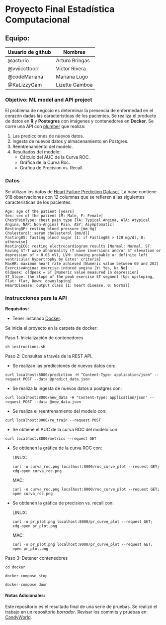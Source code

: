 # Proyecto Final Estadística Computacional

## Equipo:

| Usuario de github | Nombres        |
|------------------|----------------|
| @acturio         | Arturo Bringas |  
| @vviiccttoorr    | Víctor Rivera  | 
| @codeMariana     | Mariana Lugo   | 
| @KaLizzyGam  | Lizette Gamboa | 

### Objetivo: ML model and API project 

El problema de negocio es determinar la presencia de enfermedad en el corazón dadas las características de los pacientes.
Se realiza el producto de datos en **R** y **Postegres** con imágenes y contenedores en **Docker**. Se corre una API con [plumber](https://www.rplumber.io/) que realiza:

1. Las predicciones de nuevos datos.
2. Ingesta de nuevos datos y almacenamiento en Postgres.
3. Reentrenamiento del modelo.
4. Resultados del modelo: 
   - Cálculo del AUC de la Curva ROC. 
   - Gráfica de la Curva Roc. 
   - Gráfica de Precision vs. Recall.

### Datos
Se utilizan los datos de [Heart Failure Prediction Dataset](https://www.kaggle.com/fedesoriano/heart-failure-prediction). La base contiene 918 observaciones con 12 columnas que se refieren a las siguientes características de los pacientes:


    Age: age of the patient [years]
    Sex: sex of the patient [M: Male, F: Female]
    ChestPainType: chest pain type [TA: Typical Angina, ATA: Atypical Angina, NAP: Non-Anginal Pain, ASY: Asymptomatic]
    RestingBP: resting blood pressure [mm Hg]
    Cholesterol: serum cholesterol [mm/dl]
    FastingBS: fasting blood sugar [1: if FastingBS > 120 mg/dl, 0: otherwise]
    RestingECG: resting electrocardiogram results [Normal: Normal, ST: having ST-T wave abnormality (T wave inversions and/or ST elevation or depression of > 0.05 mV), LVH: showing probable or definite left ventricular hypertrophy by Estes' criteria]
    MaxHR: maximum heart rate achieved [Numeric value between 60 and 202]
    ExerciseAngina: exercise-induced angina [Y: Yes, N: No]
    Oldpeak: oldpeak = ST [Numeric value measured in depression]
    ST_Slope: the slope of the peak exercise ST segment [Up: upsloping, Flat: flat, Down: downsloping]
    HeartDisease: output class [1: heart disease, 0: Normal]



### Instrucciones para la API

**Requisitos:** 
- Tener instalado [Docker](https://docs.docker.com/get-docker/).



Se inicia el proyecto en la carpeta de docker:

Paso 1: Inicialización de contenedores

`sh instructions.sh`

Paso 2: Consultas a través de la REST API. 

* Se realizan las predicciones de nuevos datos con: 

`curl localhost:8000/prediction -H "Content-Type: application/json" --request POST --data @predict_data.json`

* Se realiza la ingesta de nuevos datos a postgres con:

`curl localhost:8000/new_data -H "Content-Type: application/json" --request POST --data @new_data.json`

* Se realiza el reentrenamiento del modelo con: 

`curl localhost:8000/re_train --request POST`

* Se obtiene el AUC de la curva ROC del modelo con: 

`curl localhost:8000/metrics --request GET` 

* Se obtienen la gráfica de la curva ROC con:

    LINUX:

    `curl -o curva_roc.png localhost:8000/roc_curve_plot --request GET; xdg-open curva_roc.png`

    MAC:

    `curl -o curva_roc.png localhost:8000/roc_curve_plot --request GET; open curva_roc.png`


* Se obtienen la gráfica de precision vs. recall con:

    LINUX:

    `curl -o pr_plot.png localhost:8000/pr_curve_plot --request GET; xdg-open pr_plot.png`

    MAC:

    `curl -o pr_plot.png localhost:8000/pr_curve_plot --request GET; open pr_plot.png`


Paso 3: Detener contenedores

`cd docker `

`docker-compose stop`

`docker-compose down`


#### Notas Adicionales: 

Este repositorio es el resultado final de una serie de pruebas. Se realizó el trabajo en un repositorio *borrador*. Revisar los commits y pruebas en: [CandyWorld](https://github.com/Acturio/CandyWorld).

